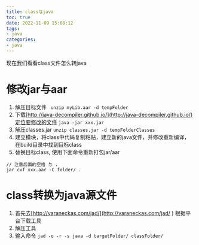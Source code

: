 ```yaml
---
title: class与java
toc: true
date: 2022-11-09 15:08:12
tags:
- java
categories:
- java
---
```

现在我们看看class文件怎么转java
<!--more-->
# 修改jar与aar
1. 解压目标文件 ` unzip myLib.aar -d tempFolder`
2. 下载[http://java-decompiler.github.io/](http://java-decompiler.github.io/)定位要修改的文件 `java -jar xxx.jar`
3. 解压classes.jar `unzip classes.jar -d tempFolderClasses`
4. 建立模块，将class中代码复制粘贴，建立新的java文件，并修改重新编译，在build目录中找到目标class
5. 替换目标class, 使用下面命令重新打包jar/aar
```
// 注意后面的空格 与 .
jar cvf xxx.aar -C folder/ .
```

# class转换为java源文件
1. 首先去[http://varaneckas.com/jad/](http://varaneckas.com/jad/ ) 根据平台下载工具
2. 解压工具
3. 输入命令 `jad -o -r -s java -d targetFolder/ classFolder/`
